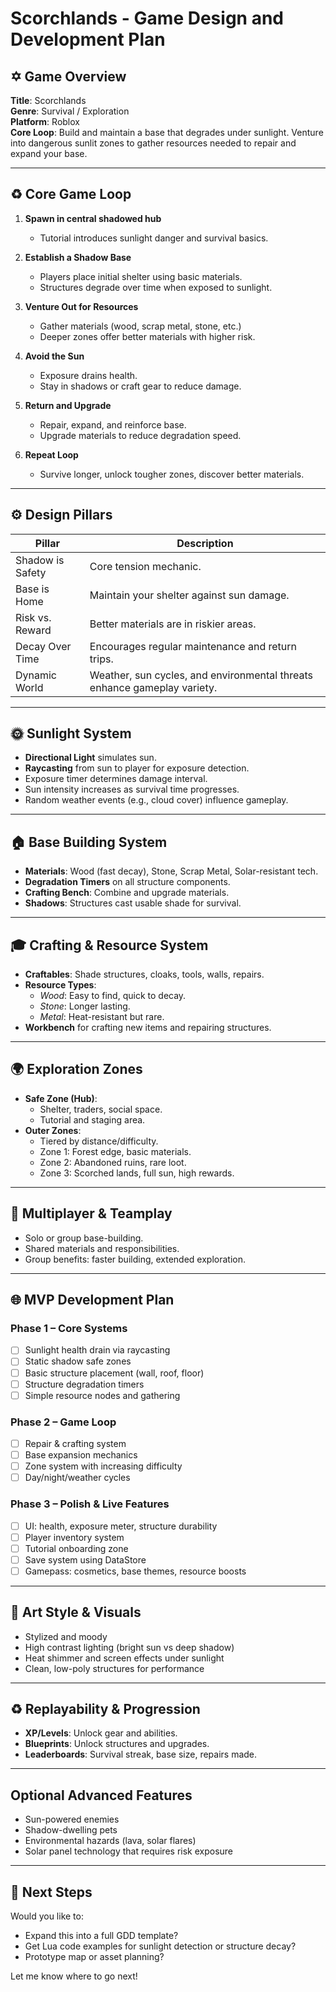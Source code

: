 # Scorchlands - Game Design and Development Plan

## ✡️ Game Overview
**Title**: Scorchlands  
**Genre**: Survival / Exploration  
**Platform**: Roblox  
**Core Loop**: Build and maintain a base that degrades under sunlight. Venture into dangerous sunlit zones to gather resources needed to repair and expand your base.

---

## ♻ Core Game Loop
1. **Spawn in central shadowed hub**
   - Tutorial introduces sunlight danger and survival basics.

2. **Establish a Shadow Base**
   - Players place initial shelter using basic materials.
   - Structures degrade over time when exposed to sunlight.

3. **Venture Out for Resources**
   - Gather materials (wood, scrap metal, stone, etc.)
   - Deeper zones offer better materials with higher risk.

4. **Avoid the Sun**
   - Exposure drains health.
   - Stay in shadows or craft gear to reduce damage.

5. **Return and Upgrade**
   - Repair, expand, and reinforce base.
   - Upgrade materials to reduce degradation speed.

6. **Repeat Loop**
   - Survive longer, unlock tougher zones, discover better materials.

---

## ⚙️ Design Pillars
| Pillar               | Description                                                                 |
|----------------------|-----------------------------------------------------------------------------|
| Shadow is Safety     | Core tension mechanic.                                                      |
| Base is Home         | Maintain your shelter against sun damage.                                   |
| Risk vs. Reward      | Better materials are in riskier areas.                                      |
| Decay Over Time      | Encourages regular maintenance and return trips.                            |
| Dynamic World        | Weather, sun cycles, and environmental threats enhance gameplay variety.    |

---

## 🌞 Sunlight System
- **Directional Light** simulates sun.
- **Raycasting** from sun to player for exposure detection.
- Exposure timer determines damage interval.
- Sun intensity increases as survival time progresses.
- Random weather events (e.g., cloud cover) influence gameplay.

---

## 🏠 Base Building System
- **Materials**: Wood (fast decay), Stone, Scrap Metal, Solar-resistant tech.
- **Degradation Timers** on all structure components.
- **Crafting Bench**: Combine and upgrade materials.
- **Shadows**: Structures cast usable shade for survival.

---

## 🎓 Crafting & Resource System
- **Craftables**: Shade structures, cloaks, tools, walls, repairs.
- **Resource Types**:
  - *Wood*: Easy to find, quick to decay.
  - *Stone*: Longer lasting.
  - *Metal*: Heat-resistant but rare.
- **Workbench** for crafting new items and repairing structures.

---

## 🌍 Exploration Zones
- **Safe Zone (Hub)**:
  - Shelter, traders, social space.
  - Tutorial and staging area.
- **Outer Zones**:
  - Tiered by distance/difficulty.
  - Zone 1: Forest edge, basic materials.
  - Zone 2: Abandoned ruins, rare loot.
  - Zone 3: Scorched lands, full sun, high rewards.

---

## 👥 Multiplayer & Teamplay
- Solo or group base-building.
- Shared materials and responsibilities.
- Group benefits: faster building, extended exploration.

---

## 🌐 MVP Development Plan
### Phase 1 – Core Systems
- [ ] Sunlight health drain via raycasting
- [ ] Static shadow safe zones
- [ ] Basic structure placement (wall, roof, floor)
- [ ] Structure degradation timers
- [ ] Simple resource nodes and gathering

### Phase 2 – Game Loop
- [ ] Repair & crafting system
- [ ] Base expansion mechanics
- [ ] Zone system with increasing difficulty
- [ ] Day/night/weather cycles

### Phase 3 – Polish & Live Features
- [ ] UI: health, exposure meter, structure durability
- [ ] Player inventory system
- [ ] Tutorial onboarding zone
- [ ] Save system using DataStore
- [ ] Gamepass: cosmetics, base themes, resource boosts

---

## 🎨 Art Style & Visuals
- Stylized and moody
- High contrast lighting (bright sun vs deep shadow)
- Heat shimmer and screen effects under sunlight
- Clean, low-poly structures for performance

---

## ♻ Replayability & Progression
- **XP/Levels**: Unlock gear and abilities.
- **Blueprints**: Unlock structures and upgrades.
- **Leaderboards**: Survival streak, base size, repairs made.

---

## Optional Advanced Features
- Sun-powered enemies
- Shadow-dwelling pets
- Environmental hazards (lava, solar flares)
- Solar panel technology that requires risk exposure

---

## 🔹 Next Steps
Would you like to:
- Expand this into a full GDD template?
- Get Lua code examples for sunlight detection or structure decay?
- Prototype map or asset planning?

Let me know where to go next!

